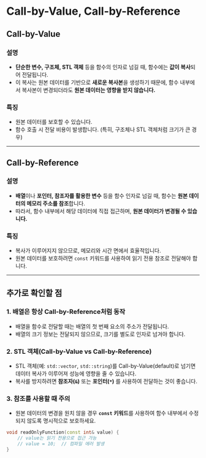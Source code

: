 # Call-by-Value, Call-by-Reference

## Call-by-Value

### 설명
- **단순한 변수, 구조체, STL 객체** 등을 함수의 인자로 넘길 때, 함수에는 **값이 복사**되어 전달됩니다.
- 이 복사는 원본 데이터를 기반으로 **새로운 복사본**을 생성하기 때문에, 함수 내부에서 복사본이 변경되더라도 **원본 데이터는 영향을 받지 않습니다.**

### 특징
- 원본 데이터를 보호할 수 있습니다.
- 함수 호출 시 전달 비용이 발생합니다. (특히, 구조체나 STL 객체처럼 크기가 큰 경우)
 
---

## Call-by-Reference

### 설명
- **배열**이나 **포인터, 참조자를 활용한 변수** 등을 함수 인자로 넘길 때, 함수는 **원본 데이터의 메모리 주소를 참조**합니다.
- 따라서, 함수 내부에서 해당 데이터에 직접 접근하며, **원본 데이터가 변경될 수 있습니다.**

### 특징
- 복사가 이루어지지 않으므로, 메모리와 시간 면에서 효율적입니다.
- 원본 데이터를 보호하려면 `const` 키워드를 사용하여 읽기 전용 참조로 전달해야 합니다.

---

## 추가로 확인할 점

### 1. 배열은 항상 Call-by-Reference처럼 동작
- 배열을 함수로 전달할 때는 배열의 첫 번째 요소의 주소가 전달됩니다.
- 배열의 크기 정보는 전달되지 않으므로, 크기를 별도로 인자로 넘겨야 합니다.

### 2. STL 객체(Call-by-Value vs Call-by-Reference)
- STL 객체(예: `std::vector`, `std::string`)를 Call-by-Value(default)로 넘기면 데이터 복사가 이루어져 성능에 영향을 줄 수 있습니다.
- 복사를 방지하려면 **참조자(`&`)** 또는 **포인터(`*`)** 를 사용하여 전달하는 것이 좋습니다.

### 3. 참조를 사용할 때 주의
- 원본 데이터의 변경을 원치 않을 경우 **`const` 키워드**를 사용하여 함수 내부에서 수정되지 않도록 명시적으로 보호하세요.

```cpp
void readOnlyFunction(const int& value) {
    // value는 읽기 전용으로 접근 가능
    // value = 10;  // 컴파일 에러 발생
}
